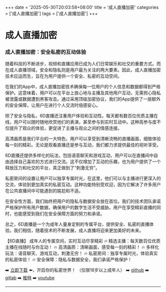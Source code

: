 +++
date = '2025-05-30T20:03:58+08:00'
title = '成人直播加密'
categories = ['成人直播加密']
tags = ['成人直播加密']
+++

# 成人直播加密

### 成人直播加密：安全私密的互动体验

随着科技的不断进步，视频和直播应用已成为人们日常娱乐和社交的重要方式。而在成人直播领域，安全和隐私则是用户最为关注的两大要素。因此，成人直播加密技术应运而生，旨在为用户提供一个安全、私密的互动空间。

在我们的App中，成人直播加密技术确保每一位用户的个人信息和数据都得到严格保护。这意味着，用户可以在平台上放心地与主播及其他用户互动，无需担心隐私被泄露或数据遭到黑客攻击。通过采用顶级加密协议，我们的App提供了一层额外的安全保障，让用户在进行个人交流时倍感安心。

除了安全与隐私，6D直播还注重用户体验和互动性。每天都有数百位优质主播在线，用户可以随时随地欣赏他们的表演，甚至参与到实时互动中。这种高参与度不仅提升了观众的体验，更促进了主播与观众之间的情感连接。

高清画质是我们平台的一大特色，用户可以享受到清晰流畅的直播画面，细致体验每一刻的精彩。无论是观看直播还是参与互动，我们都力求提供最佳的视听享受。

6D直播还提供多样化的玩法，包括语音聊天和游戏互动，用户可以在直播间中自由选择自己喜欢的方式进行交流。这不仅增加了互动的乐趣，也为用户提供了一个释放压力和社交的平台，真正做到了“刺激无穷”。

私密房间的设置让用户可以独享专属时光，在这里，他们可以与主播进行更深入的交流，体验到更加真实的私密互动。这种功能特别受欢迎，因为它解决了许多用户在公共直播间中可能遇到的尴尬和不适。

在安全性方面，我们始终把用户的隐私与数据安全放在首位。我们的技术团队承诺严格保护所有用户数据，确保用户的数字生活不受威胁。用户在享受精彩直播的同时，也能感受到我们在安全保障方面的努力和承诺。

总之，6D直播是一个为成年人量身定制的专属平台，提供安全、私密的直播体验。我们相信，随着技术的不断发展，成人直播将迎来更加美好的未来。

【6D直播】
成年人的专属空间，实时互动尽享精彩
🔥 精选主播：每天数百位优质主播在线随时与你互动！
🔥 高清画质：清晰画面，感受每一刻的精彩！
🔥 多样化玩法：语音聊天、游戏互动，刺激无穷！
🔥 私密房间：独享专属时光，体验真实的私密体验！
🔥 安全保障：隐私与数据安全，我们承诺严格保护！

➡️ [立即下载](https://down123.s3.ap-east-1.amazonaws.com/down/down.html?channelCode=blog) ⬅️，开启你的私密世界！
（仅限18岁以上成年人）
➡️ [github](https://aldult-live.github.io/)
➡️ [gitlab](https://seo-09598d.gitlab.io/)
➡️ [推特](https://x.com/wegame33)
➡️ [youtube](https://www.youtube.com/@6Dlive)

---
